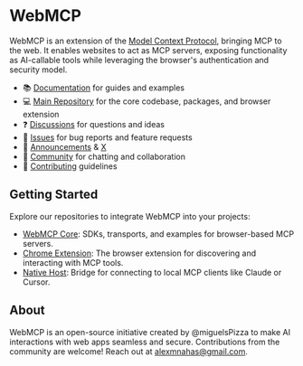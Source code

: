 # WebMCP

WebMCP is an extension of the [Model Context Protocol](https://modelcontextprotocol.io/overview), bringing MCP to the web. It enables websites to act as MCP servers, exposing functionality as AI-callable tools while leveraging the browser's authentication and security model.

* 📚 [Documentation](https://example.com/docs) for guides and examples
* 💻 [Main Repository](https://github.com/MiguelsPizza/WebMCP) for the core codebase, packages, and browser extension
* ❓ [Discussions](https://github.com/MiguelsPizza/WebMCP/discussions) for questions and ideas
* 🐛 [Issues](https://github.com/MiguelsPizza/WebMCP/issues) for bug reports and feature requests
* 📣 [Announcements](https://github.com/MiguelsPizza/WebMCP/releases) & [X](https://x.com/miguelsPizza)
* 👥 [Community](https://discord.gg/example) for chatting and collaboration
* 🤝 [Contributing](https://github.com/MiguelsPizza/WebMCP/blob/main/CONTRIBUTING.md) guidelines

## Getting Started
Explore our repositories to integrate WebMCP into your projects:
- [WebMCP Core](https://github.com/MiguelsPizza/WebMCP): SDKs, transports, and examples for browser-based MCP servers.
- [Chrome Extension](https://github.com/MiguelsPizza/WebMCP/tree/main/extension): The browser extension for discovering and interacting with MCP tools.
- [Native Host](https://github.com/MiguelsPizza/WebMCP/tree/main/native-server): Bridge for connecting to local MCP clients like Claude or Cursor.

## About
WebMCP is an open-source initiative created by @miguelsPizza to make AI interactions with web apps seamless and secure. Contributions from the community are welcome! Reach out at alexmnahas@gmail.com.

